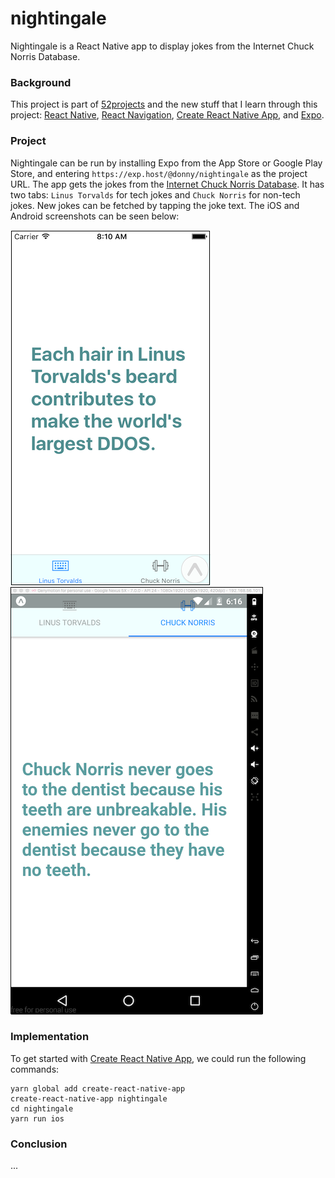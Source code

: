 # nightingale

Nightingale is a React Native app to display jokes from the Internet Chuck Norris Database.

### Background

This project is part of [52projects](https://donny.github.io/52projects/) and the new stuff that I learn through this project: [React Native](https://facebook.github.io/react-native/), [React Navigation](https://reactnavigation.org), [Create React Native App](https://github.com/react-community/create-react-native-app), and [Expo](https://expo.io).

### Project

Nightingale can be run by installing Expo from the App Store or Google Play Store, and entering `https://exp.host/@donny/nightingale` as the project URL. The app gets the jokes from the [Internet Chuck Norris Database](http://www.icndb.com). It has two tabs: `Linus Torvalds` for tech jokes and `Chuck Norris` for non-tech jokes. New jokes can be fetched by tapping the joke text. The iOS and Android screenshots can be seen below:

![Screenshot1](https://raw.githubusercontent.com/donny/nightingale/master/screenshot1.png)
![Screenshot1](https://raw.githubusercontent.com/donny/nightingale/master/screenshot2.png)

### Implementation

To get started with [Create React Native App](https://github.com/react-community/create-react-native-app), we could run the following commands:

```shell
yarn global add create-react-native-app
create-react-native-app nightingale
cd nightingale
yarn run ios
```

### Conclusion

...
